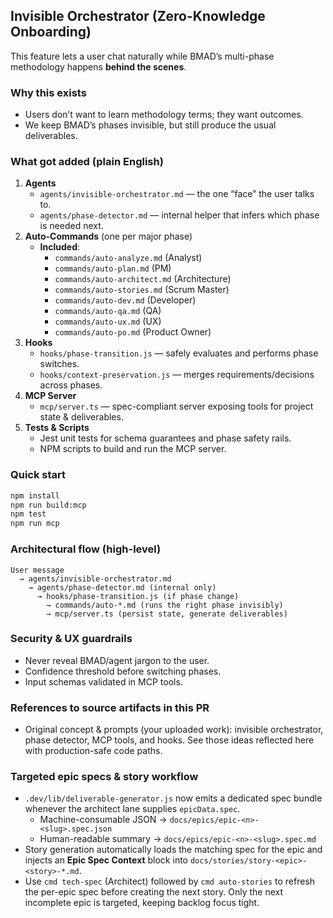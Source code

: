## Invisible Orchestrator (Zero-Knowledge Onboarding)

This feature lets a user chat naturally while BMAD’s multi-phase methodology happens **behind the scenes**.

### Why this exists

- Users don’t want to learn methodology terms; they want outcomes.
- We keep BMAD’s phases invisible, but still produce the usual deliverables.

### What got added (plain English)

1. **Agents**
   - `agents/invisible-orchestrator.md` — the one “face” the user talks to.
   - `agents/phase-detector.md` — internal helper that infers which phase is needed next.
2. **Auto-Commands** (one per major phase)
   - **Included**:
     - `commands/auto-analyze.md` (Analyst)
     - `commands/auto-plan.md` (PM)
     - `commands/auto-architect.md` (Architecture)
     - `commands/auto-stories.md` (Scrum Master)
     - `commands/auto-dev.md` (Developer)
     - `commands/auto-qa.md` (QA)
     - `commands/auto-ux.md` (UX)
     - `commands/auto-po.md` (Product Owner)
3. **Hooks**
   - `hooks/phase-transition.js` — safely evaluates and performs phase switches.
   - `hooks/context-preservation.js` — merges requirements/decisions across phases.
4. **MCP Server**
   - `mcp/server.ts` — spec-compliant server exposing tools for project state & deliverables.
5. **Tests & Scripts**
   - Jest unit tests for schema guarantees and phase safety rails.
   - NPM scripts to build and run the MCP server.

### Quick start

```bash
npm install
npm run build:mcp
npm test
npm run mcp
```

### Architectural flow (high-level)

```
User message
  → agents/invisible-orchestrator.md
    → agents/phase-detector.md (internal only)
      → hooks/phase-transition.js (if phase change)
        → commands/auto-*.md (runs the right phase invisibly)
        → mcp/server.ts (persist state, generate deliverables)
```

### Security & UX guardrails

- Never reveal BMAD/agent jargon to the user.
- Confidence threshold before switching phases.
- Input schemas validated in MCP tools.

### References to source artifacts in this PR

- Original concept & prompts (your uploaded work): invisible orchestrator, phase detector, MCP tools, and hooks. See those ideas reflected here with production-safe code paths.

### Targeted epic specs & story workflow

- `.dev/lib/deliverable-generator.js` now emits a dedicated spec bundle whenever the architect lane supplies `epicData.spec`.
  - Machine-consumable JSON → `docs/epics/epic-<n>-<slug>.spec.json`
  - Human-readable summary → `docs/epics/epic-<n>-<slug>.spec.md`
- Story generation automatically loads the matching spec for the epic and injects an **Epic Spec Context** block into `docs/stories/story-<epic>-<story>-*.md`.
- Use `cmd tech-spec` (Architect) followed by `cmd auto-stories` to refresh the per-epic spec before creating the next story. Only the next incomplete epic is targeted, keeping backlog focus tight.
